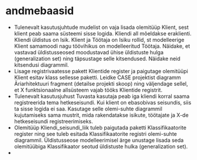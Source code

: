 # andmebaasid

  - Tulenevalt kasutusjuhtude mudelist on vaja lisada olemitüüp Klient, sest klient peab saama süsteemi sisse logida. Kliendi all mõeldakse eraklienti. Kliendi üldistus on Isik. Klient ja Töötaja on Isiku rollid, st modelleerige Klient samamoodi nagu töövihikus on modelleeritud Töötaja. Näidake, et vastavad üldistusseosed moodustavad ühise üldistuste hulga (generalization set) ning täpsustage selle kitsendused. Näidake neid kitsendusi diagrammil. 
 - Lisage registrivaatesse pakett Klientide register ja paigutage olemitüüpi Klient esitav klass sellesse paketti. Leidke CASE projektist diagramm Äriarhitektuuri fragment (detailse projekti skoop) ning väljendage sellel, et X funktsionaalne allsüsteem vajab tööks Klientide registrit.
 - Tulenevalt kasutusjuhust Tuvasta kasutaja peab iga kliendi korral saama registreerida tema hetkeseisundi. Kui klient on ebasobivas seisundis, siis ta sisse logida ei saa. Kasutage selle olemi-suhte diagrammil kujutamiseks sama mustrit, mida rakendatakse isikute, töötajate ja X-de hetkeseisundi registreerimiseks.
  - Olemitüüp Kliendi_seisundi_liik tuleb paigutada paketti Klassifikaatorite register ning see tuleb esitada Klassifikaatorite registri olemi-suhte diagrammil. Üldistusseose modelleerimisel ärge unustage lisada seda olemitüübiga Klassifikaator seotud üldistuste hulka (generalization set).
 - 
